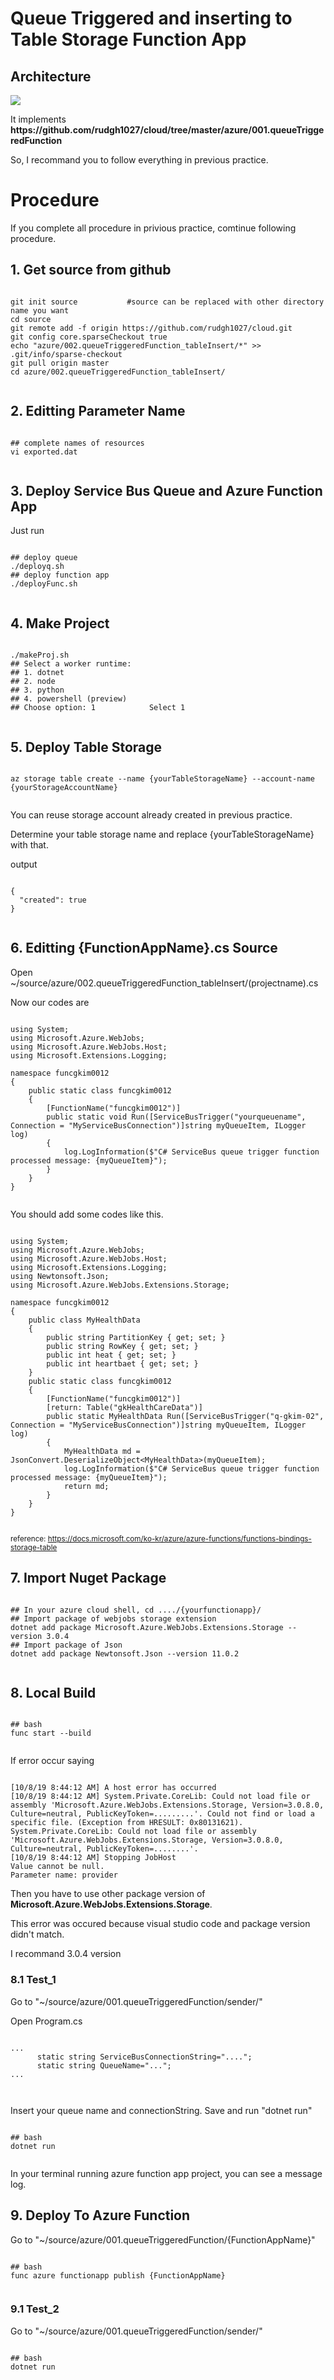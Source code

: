 # Queue Triggered and inserting to Table Storage Function App

## Architecture
<img src="https://docs.microsoft.com/ko-kr/azure/architecture/patterns/_images/queue-based-load-leveling-function.png"></img>
<p>It implements <b>https://github.com/rudgh1027/cloud/tree/master/azure/001.queueTriggeredFunction</b></p>
<p>So, I recommand you to follow everything in previous practice.</p>

# Procedure
If you complete all procedure in privious practice, comtinue following procedure.

## 1. Get source from github
<pre><code>
git init source           #source can be replaced with other directory name you want
cd source
git remote add -f origin https://github.com/rudgh1027/cloud.git
git config core.sparseCheckout true
echo "azure/002.queueTriggeredFunction_tableInsert/*" >> .git/info/sparse-checkout
git pull origin master
cd azure/002.queueTriggeredFunction_tableInsert/

</code></pre>

## 2. Editting Parameter Name
<pre><code>
## complete names of resources
vi exported.dat

</code></pre>

## 3. Deploy Service Bus Queue and Azure Function App
Just run
<pre><code>
## deploy queue
./deployq.sh
## deploy function app
./deployFunc.sh

</code></pre>

## 4. Make Project
<pre><code>
./makeProj.sh
## Select a worker runtime:
## 1. dotnet
## 2. node
## 3. python
## 4. powershell (preview)
## Choose option: 1            Select 1

</code></pre>

## 5. Deploy Table Storage

<pre><code>
az storage table create --name {yourTableStorageName} --account-name {yourStorageAccountName}

</code></pre>

You can reuse storage account already created in previous practice.

Determine your table storage name and replace {yourTableStorageName} with that.

output
<pre><code>
{
  "created": true
}

</code></pre>

## 6. Editting {FunctionAppName}.cs Source
<p>Open ~/source/azure/002.queueTriggeredFunction_tableInsert/(projectname).cs</p>
<p>Now our codes are</p> 

<pre><code>
using System;
using Microsoft.Azure.WebJobs;
using Microsoft.Azure.WebJobs.Host;
using Microsoft.Extensions.Logging;

namespace funcgkim0012
{
    public static class funcgkim0012
    {
        [FunctionName("funcgkim0012")]
        public static void Run([ServiceBusTrigger("yourqueuename", Connection = "MyServiceBusConnection")]string myQueueItem, ILogger log)
        {
            log.LogInformation($"C# ServiceBus queue trigger function processed message: {myQueueItem}");
        }
    }
}

</code></pre>

You should add some codes like this.
<pre><code>
using System;
using Microsoft.Azure.WebJobs;
using Microsoft.Azure.WebJobs.Host;
using Microsoft.Extensions.Logging;
using Newtonsoft.Json;
using Microsoft.Azure.WebJobs.Extensions.Storage;

namespace funcgkim0012
{
    public class MyHealthData
    {
        public string PartitionKey { get; set; }
        public string RowKey { get; set; }
        public int heat { get; set; }
        public int heartbaet { get; set; }
    }
    public static class funcgkim0012
    {
        [FunctionName("funcgkim0012")]
        [return: Table("gkHealthCareData")]
        public static MyHealthData Run([ServiceBusTrigger("q-gkim-02", Connection = "MyServiceBusConnection")]string myQueueItem, ILogger log)
        {
            MyHealthData md = JsonConvert.DeserializeObject&lt;MyHealthData&gt;(myQueueItem);
            log.LogInformation($"C# ServiceBus queue trigger function processed message: {myQueueItem}");
            return md;
        }
    }
}

</code></pre>
<small>reference: https://docs.microsoft.com/ko-kr/azure/azure-functions/functions-bindings-storage-table</small>

## 7. Import Nuget Package
<pre><code>
## In your azure cloud shell, cd ..../{yourfunctionapp}/
## Import package of webjobs storage extension
dotnet add package Microsoft.Azure.WebJobs.Extensions.Storage --version 3.0.4
## Import package of Json
dotnet add package Newtonsoft.Json --version 11.0.2

</code></pre>
## 8. Local Build
<pre><code>
## bash
func start --build

</code></pre>

If error occur saying 
<pre><code>
[10/8/19 8:44:12 AM] A host error has occurred
[10/8/19 8:44:12 AM] System.Private.CoreLib: Could not load file or assembly 'Microsoft.Azure.WebJobs.Extensions.Storage, Version=3.0.8.0, Culture=neutral, PublicKeyToken=.........'. Could not find or load a specific file. (Exception from HRESULT: 0x80131621). System.Private.CoreLib: Could not load file or assembly 'Microsoft.Azure.WebJobs.Extensions.Storage, Version=3.0.8.0, Culture=neutral, PublicKeyToken=........'.
[10/8/19 8:44:12 AM] Stopping JobHost
Value cannot be null.
Parameter name: provider
</code></pre>
<p>Then you have to use other package version of <b>Microsoft.Azure.WebJobs.Extensions.Storage</b>.</p> 
<p>This error was occured because visual studio code and package version didn't match.</p>
<p>I recommand 3.0.4 version</p>

### 8.1 Test_1
Go to "~/source/azure/001.queueTriggeredFunction/sender/"
<p>Open Program.cs</p>
<pre><code>
...
      static string ServiceBusConnectionString="....";
      static string QueueName="..."; 
...

</code></pre>
Insert your queue name and connectionString.
Save and run "dotnet run"
<pre><code>
## bash
dotnet run

</code></pre>
In your terminal running azure function app project, you can see a message log.

## 9. Deploy To Azure Function
Go to "~/source/azure/001.queueTriggeredFunction/{FunctionAppName}"
<pre><code>
## bash
func azure functionapp publish {FunctionAppName}

</code></pre>

### 9.1 Test_2
Go to "~/source/azure/001.queueTriggeredFunction/sender/"
<pre><code>
## bash
dotnet run

</code></pre>
